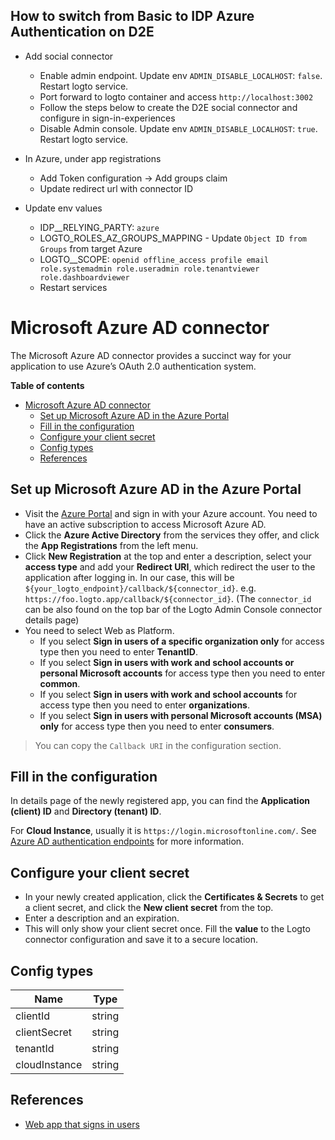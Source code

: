## How to switch from Basic to IDP Azure Authentication on D2E
- Add social connector
  - Enable admin endpoint. Update env `ADMIN_DISABLE_LOCALHOST`: `false`. Restart logto service.
  - Port forward to logto container and access `http://localhost:3002`
  - Follow the steps below to create the D2E social connector and configure in sign-in-experiences
  - Disable Admin console. Update env `ADMIN_DISABLE_LOCALHOST`: `true`.  Restart logto service.

- In Azure, under app registrations
     - Add Token configuration -> Add groups claim
     - Update redirect url with connector ID
 
- Update env values
  - IDP__RELYING_PARTY: `azure`
  - LOGTO_ROLES_AZ_GROUPS_MAPPING - Update `Object ID from Groups` from target Azure
  - LOGTO__SCOPE: `openid offline_access profile email role.systemadmin role.useradmin role.tenantviewer role.dashboardviewer`
  - Restart services

# Microsoft Azure AD connector

The Microsoft Azure AD connector provides a succinct way for your application to use Azure’s OAuth 2.0 authentication system.

**Table of contents**
- [Microsoft Azure AD connector](#microsoft-azure-ad-connector)
  - [Set up Microsoft Azure AD in the Azure Portal](#set-up-microsoft-azure-ad-in-the-azure-portal)
  - [Fill in the configuration](#fill-in-the-configuration)
  - [Configure your client secret](#configure-your-client-secret)
  - [Config types](#config-types)
  - [References](#references)

## Set up Microsoft Azure AD in the Azure Portal

- Visit the [Azure Portal](https://portal.azure.com/#home) and sign in with your Azure account. You need to have an active subscription to access Microsoft Azure AD.
- Click the **Azure Active Directory** from the services they offer, and click the **App Registrations** from the left menu.
- Click **New Registration** at the top and enter a description, select your **access type** and add your **Redirect URI**, which redirect the user to the application after logging in. In our case, this will be `${your_logto_endpoint}/callback/${connector_id}`. e.g. `https://foo.logto.app/callback/${connector_id}`. (The `connector_id` can be also found on the top bar of the Logto Admin Console connector details page)
- You need to select Web as Platform.
  - If you select **Sign in users of a specific organization only** for access type then you need to enter **TenantID**.
  - If you select **Sign in users with work and school accounts or personal Microsoft accounts** for access type then you need to enter **common**.
  - If you select **Sign in users with work and school accounts** for access type then you need to enter **organizations**.
  - If you select **Sign in users with personal Microsoft accounts (MSA) only** for access type then you need to enter **consumers**.

> You can copy the `Callback URI` in the configuration section.

## Fill in the configuration

In details page of the newly registered app, you can find the **Application (client) ID** and **Directory (tenant) ID**.

For **Cloud Instance**, usually it is `https://login.microsoftonline.com/`. See [Azure AD authentication endpoints](https://learn.microsoft.com/en-us/azure/active-directory/develop/authentication-national-cloud#azure-ad-authentication-endpoints) for more information.

## Configure your client secret
- In your newly created application, click the **Certificates & Secrets** to get a client secret, and click the **New client secret** from the top.
- Enter a description and an expiration.
- This will only show your client secret once. Fill the **value** to the Logto connector configuration and save it to a secure location.

## Config types

| Name          | Type   |
| ------------- | ------ |
| clientId      | string |
| clientSecret  | string |
| tenantId      | string |
| cloudInstance | string |

## References
* [Web app that signs in users](https://docs.microsoft.com/en-us/azure/active-directory/develop/scenario-web-app-sign-user-overview)
